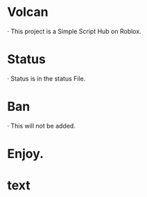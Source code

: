# Volcan
· This project is a Simple Script Hub on Roblox.
# Status
· Status is in the status File.
# Ban
· This will not be added.
# Enjoy.
# text
